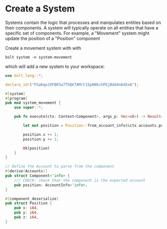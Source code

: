 # Create a System

Systems contain the logic that processes and manipulates entities based on their components. A system will typically operate on all entities that have a specific set of components. For example, a "Movement" system might update the position of a "Position" component

Create a movement system with with

```
bolt system -n system-movement
```

which will add a new system to your workspace:

```rust
use bolt_lang::*;

declare_id!("FSa6qoJXFBR3a7ThQkTAMrC15p6NkchPEjBdd4n6dXxA");

#[system]
#[program]
pub mod system_movement {
    use super::*;

    pub fn execute(ctx: Context<Component>, args_p: Vec<u8>) -> Result<Position> {

        let mut position = Position::from_account_info(&ctx.accounts.position)?;

        position.x += 1;
        position.y += 1;

        Ok(position)
    }
}

// Define the Account to parse from the component
#[derive(Accounts)]
pub struct Component<'info> {
    /// CHECK: check that the component is the expected account
    pub position: AccountInfo<'info>,
}

#[component_deserialize]
pub struct Position {
    pub x: i64,
    pub y: i64,
    pub z: i64,
}
```